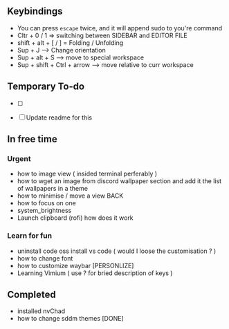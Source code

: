 ## Keybindings

- You can press `escape` twice, and it will append sudo to you're command 
- Cltr + 0 / 1 => switching between SIDEBAR and EDITOR FILE
- shift + alt + [ / ] = Folding / Unfolding
- Sup + J                    --> Change orientation
- Sup + alt + S              --> move to special workspace
- Sup + shift + Ctrl + arrow --> move relative to curr workspace

## Temporary To-do
- [ ]
- [ ] Update readme for this


## In free time

### Urgent
- how to image view ( insided terminal perferably )
- how to wget an image from discord wallpaper section and add it the list of wallpapers in a theme
- how to minimise / move a view BACK
- how to focus on one
- system_brightness
- Launch clipboard (rofi) how does it work


### Learn for fun
- uninstall code oss install vs code ( would I loose the customisation ? )
- how to change font
- how to customize waybar [PERSONLIZE]
- Learning Vimium ( use ? for bried description of keys )



## Completed

- installed nvChad
- how to change sddm themes [DONE]